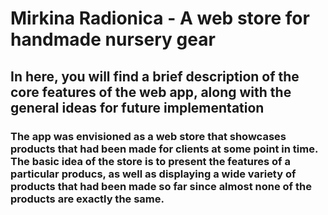 # Mirkina Radionica - A web store for handmade nursery gear

## In here, you will find a brief description of the core features of the web app, along with the general ideas for future implementation

### The app was envisioned as a web store that showcases products that had been made for clients at some point in time. The basic idea of the store is to present the features of a particular producs, as well as displaying a wide variety of products that had been made so far since almost none of the products are exactly the same.


